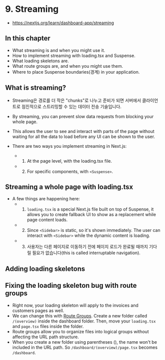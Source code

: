 # 9. Streaming

- https://nextjs.org/learn/dashboard-app/streaming

## In this chapter

- What streaming is and when you might use it.
- How to implement streaming with loading.tsx and Suspense.
- What loading skeletons are.
- What route groups are, and when you might use them.
- Where to place Suspense boundaries(경계) in your application.

## What is streaming?

- Streaming은 경로를 더 작은 "chunks"로 나누고 준비가 되면 서버에서 클라이언트로 점진적으로 스트리밍할 수 있는 데이터 전송 기술입니다.
- By streaming, you can prevent slow data requests from blocking your whole page.
- This allows the user to see and interact with parts of the page without waiting for all the data to load before any UI can be shown to the user.

- There are two ways you implement streaming in Next.js:
  - 1. At the page level, with the loading.tsx file.
  - 2. For specific components, with `<Suspense>`.

## Streaming a whole page with loading.tsx

- A few things are happening here:
  - 1. `loading.tsx` is a special Next.js file built on top of Suspense, it allows you to create fallback UI to show as a replacement while page content loads.
  - 2. Since `<Sidebar>` is static, so it's shown immediately. The user can interact with `<Sidebar>` while the dynamic content is loading.
  - 3. 사용자는 다른 페이지로 이동하기 전에 페이지 로드가 완료될 때까지 기다릴 필요가 없습니다(this is called interruptable navigation).

## Adding loading skeletons

## Fixing the loading skeleton bug with route groups

- Right now, your loading skeleton will apply to the invoices and customers pages as well.
- We can change this with [Route Groups](https://nextjs.org/docs/app/building-your-application/routing/route-groups). Create a new folder called `/(overview)` inside the dashboard folder. Then, move your `loading.tsx` and `page.tsx` files inside the folder.
- Route groups allow you to organize files into logical groups without affecting the URL path structure.
- When you create a new folder using parentheses (), the name won't be included in the URL path. So `/dashboard/(overview)/page.tsx` becomes `/dashboard`.
